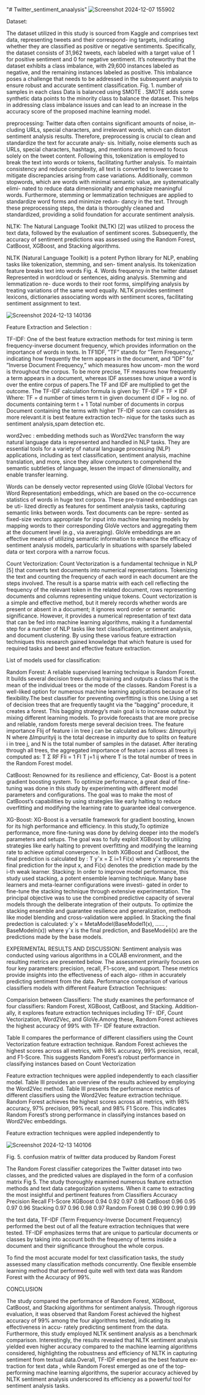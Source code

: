 "# Twitter_sentiment_anaalysis" 
![Screenshot 2024-12-07 155902](https://github.com/user-attachments/assets/1e936ba9-8791-469a-af90-3bef5b1febb9)
 
 
 
 Dataset: 

The dataset utilized in this study is sourced from Kaggle and 
comprises text data, representing tweets and their correspond- 
ing targets, indicating whether they are classified as positive 
or negative sentiments. Specifically, the dataset consists of 
31,962 tweets, each labeled with a target value of 1 for positive 
sentiment and 0 for negative sentiment. It’s noteworthy that the 
dataset exhibits a class imbalance, with 29,600 instances 
labeled as negative, and the remaining instances labeled as 
positive. This imbalance poses a challenge that needs to be 
addressed in the subsequent analysis to ensure robust and 
accurate sentiment classification. 
Fig. 1. number of samples in each class 
Data is balanced using SMOTE . SMOTE adds some synthetic 
data points to the minority class to balance the dataset. This 
helps in addressing class imbalance issues and can lead to 
an increase in the accuracy score of the proposed machine 
learning model.


preprocessing: 
Twitter data often contains significant amounts of noise, in- 
cluding URLs, special characters, and irrelevant words, which 
can distort sentiment analysis results. Therefore, preprocessing 
is crucial to clean and standardize the text for accurate analy- 
sis. Initially, noise elements such as URLs, special characters, 
hashtags, and mentions are removed to focus solely on the 
tweet content. Following this, tokenization is employed to break 
the text into words or tokens, facilitating further analysis. To 
maintain consistency and reduce complexity, all text is 
converted to lowercase to mitigate discrepancies arising from 
case variations. Additionally, common stopwords, which are 
words with minimal semantic value, are systematically elimi- 
nated to reduce data dimensionality and emphasize meaningful 
words. Furthermore, stemming or lemmatization techniques are 
applied to standardize word forms and minimize redun- dancy 
in the text. Through these preprocessing steps, the data is 
thoroughly cleaned and standardized, providing a solid 
foundation for accurate sentiment analysis. 


NLTK: 
The Natural Language Toolkit (NLTK) [2] was utilized to 
process the text data, followed by the evaluation of sentiment 
scores. Subsequently, the accuracy of sentiment predictions 
was assessed using the Random Forest, CatBoost, XGBoost, 
and Stacking algorithms. 

NLTK (Natural Language Toolkit) is a potent Python library 
for NLP, enabling tasks like tokenization, stemming, and sen- 
timent analysis. Its tokenization feature breaks text into words 
Fig. 4. Words frequency in the twitter dataset Represented in wordcloud 
or sentences, aiding analysis. Stemming and lemmatization re- 
duce words to their root forms, simplifying analysis by treating 
variations of the same word equally. NLTK provides sentiment 
lexicons, dictionaries associating words with sentiment scores, 
facilitating sentiment assignment to text. 


![Screenshot 2024-12-13 140136](https://github.com/user-attachments/assets/ac88a2ec-5a40-4c6c-9854-231d89c709e0)


Feature Extraction and Selection : 

TF-IDF: One of the best feature extraction methods for text mining is term frequency-inverse document frequency, which provides information on the importance of words in texts. In TF1IDF, ”TF” stands for ”Term Frequency,” indicating how frequently the term appears in the document, and ”IDF” for ”Inverse Document Frequency,” which measures how uncom- mon the word is throughout the corpus. To be more precise, TF measures how frequently a term appears in a document, whereas IDF assesses how unique a word is over the entire corpus of papers.The TF and IDF are multiplied to get the outcome. The TF-IDF calculation formula is given by: TF-IDF = TF × IDF Where: TF = d number of times term t in given document d IDF = log no. of documents containing term t + 1 Total number of documents in corpus Document containing the terms with higher TF-IDF score can considers as more relevant.it is best feature extraction tech- nique for the tasks such as sentiment analysis,spam detection etc.


word2vec : embedding methods such as Word2Vec transform the way 
natural language data is represented and handled in NLP tasks. 
They are essential tools for a variety of natural language 
processing (NLP) applications, including as text classification, 
sentiment analysis, machine translation, and more, since they 
allow computers to comprehend the semantic subtleties of 
language, lessen the impact of dimensionality, and enable 
transfer learning. 

Words can be densely vector represented using 
GloVe (Global Vectors for Word Representation) embeddings, 
which are based on the co-occurrence statistics of words in 
huge text corpora. These pre-trained embeddings can be uti- 
lized directly as features for sentiment analysis tasks, capturing 
semantic links between words. Text documents can be repre- 
sented as fixed-size vectors appropriate for input into machine 
learning models by mapping words to their corresponding 
GloVe vectors and aggregating them at the document level 
(e.g., via averaging). GloVe embeddings are an effective means 
of utilizing semantic information to enhance the efficacy 
of sentiment analysis models, particularly in situations with 
sparsely labeled data or text corpora with a narrow focus. 


Count Vectorization: Count Vectorization is a fundamental 
technique in NLP [5] that converts text documents into 
numerical representations. Tokenizing the text and counting the 
frequency of each word in each document are the steps 
involved. The result is a sparse matrix with each cell reflecting 
the frequency of the relevant token in the related document, 
rows representing documents and columns representing unique 
tokens. Count vectorization is a simple and effective method, 
but it merely records whether words are present or absent 
in a document; it ignores word order or semantic significance. 
However, it provides a numerical representation of text data 
that can be fed into machine learning algorithms, making it a 
fundamental step for a number of NLP tasks like text 
classification, sentiment analysis, and document clustering. 
By   using   these   various   feature   extraction   techniques this 
research gained knowledge that which feature is used for 
required tasks and beest and effective feature extraction. 



List of models used for classification: 


Random Forest: A reliable supervised learning technique is 
Random Forest. It builds several decision trees during training 
and outputs a class that is the mean of the individual trees 
or the mode of the classes. Random Forest is a well-liked option 
for numerous machine learning applications because of its 
flexibility.The best classifier for preventing overfitting is this 
one.Using a set of decision trees that are frequently taught via 
the ”bagging” procedure, it creates a forest. This bagging 
strategy’s main goal is to increase output by mixing different 
learning models. To provide forecasts that are more precise and 
reliable, random forests merge several decision trees. 
The  feature  importance  FIij  of  feature  i  in  tree  j  can  be 
calculated as follows: 
∆Impurityij 
N 
where ∆Impurityij is the total decrease in impurity due to 
splits on feature i in tree j, and N is the total number of 
samples in the dataset. 
After iterating through all trees, the aggregated importance 
of feature i across all trees is computed as: 
T 
Σ 
RF FIi = 1 FI 
T 
j=1 
ij 
where T is the total number of trees in the Random Forest 
model. 


CatBoost: Renowned for its resilience and efficiency, Cat- 
Boost is a potent gradient boosting system. To optimize 
performance, a great deal of fine-tuning was done in this study 
by experimenting with different model parameters and 
configurations. The goal was to make the most of CatBoost’s 
capabilities by using strategies like early halting to reduce 
overfitting and modifying the learning rate to guarantee ideal 
convergence. 


XG-Boost: XG-Boost is a versatile framework for gradient 
boosting, known for its high performance and efficiency. In this 
study,To optimize performance, more fine-tuning was done by 
delving deeper into the model’s parameters and setups. The goal 
was to fully exploit XGBoost by utilizing strategies like early 
halting to prevent overfitting and modifying the learning rate to 
achieve optimal convergence. 
In both XGBoost and CatBoost, the final prediction is 
calculated by : 
T 
yˆx = 
Σ 
i=1 
Fi(x) 
where  yˆx  represents  the  final  prediction  for  the  input  x,  and 
Fi(x) denotes the prediction made by the i-th weak learner. 
Stacking: In order to improve model performance, this study 
used stacking, a potent ensemble learning technique. Many 
base learners and meta-learner configurations were investi- 
gated in order to fine-tune the stacking technique through 
extensive experimentation. The principal objective was to use 
the combined predictive capacity of several models through the 
deliberate integration of their outputs. To optimize the stacking 
ensemble and guarantee resilience and generalization, methods 
like model blending and cross-validation were applied. 
In Stacking the final predection is calculated: 
yˆx = MetaModel(BaseModel1(x),  ...... , BaseModeln(x)) 
where yˆx  is the final prediction, and BaseModeli(x) are the 
predictions made by the base models. 


EXPERIMENTAL RESULTS AND DISCUSSION: 
Sentiment analysis was conducted using various algorithms 
in a COLAB environment, and the resulting metrics are 
presented below. The assessment primarily focuses on four 
key parameters: precision, recall, F1-score, and support. These 
metrics provide insights into the effectiveness of each algo- 
rithm in accurately predicting sentiment from the data. 
Performance comparison of various classifiers models with 
different Feature Extraction Techniques: 

Comparision between Classifiers: 
The study examines the performance of four classifiers: 
Random Forest, XGBoost, CatBoost, and Stacking. Addition- 
ally, it explores feature extraction techniques including TF- 
IDF, Count Vectorization, Word2Vec, and GloVe.Among these, 
Random Forest achieves the highest accuracy of 99% with TF- 
IDF feature extraction. 
 
 
Table II compares the performance of different classifiers 
using the Count Vectorization feature extraction technique. 
Random Forest achieves the highest scores across all metrics, 
with 98% accuracy, 99% precision, recall, and F1-Score. This 
suggests Random Forest’s robust performance in classifying 
instances based on Count Vectorization 
 
Feature extraction techniques were applied independently to 
each classifier model. Table III provides an overview of the 
results achieved by employing the Word2Vec method. 
Table III presents the performance metrics of different 
classifiers using the Word2Vec feature extraction technique. 
Random Forest achieves the highest scores across all metrics, 
with 98% accuracy, 97% precision, 99% recall, and 98% F1
Score. This indicates Random Forest’s strong performance in 
classifying instances based on Word2Vec embeddings. 
 
Feature extraction techniques were applied independently to 

 
 
 ![Screenshot 2024-12-13 140106](https://github.com/user-attachments/assets/96d61a6d-35bc-4081-8b9b-c3e35e7695d0)
 
Fig. 5. confusion matrix of twitter data produced by Random Forest 
 
The Random Forest classifier categorizes the Twitter dataset 
into two classes, and the predicted values are displayed in the 
form of a confusion matrix Fig 5. 
The study thoroughly examined numerous feature extraction 
methods and text data categorization systems. When it came 
to extracting the most insightful and pertinent features from 
Classifiers Accuracy Precision Recall F1-Score 
XGBoost 0.94 0.92 0.97 0.98 
CatBoost 0.96 0.95 0.97 0.96 
Stacking 0.97 0.96 0.98 0.97 
Random Forest 0.98 0.99 0.99 0.99 
 
the text data, TF-IDF (Term Frequency-Inverse Document 
Frequency) performed the best out of all the feature extraction 
techniques that were tested. TF-IDF emphasizes terms that 
are unique to particular documents or classes by taking into 
account both the frequency of terms inside a document and their 
significance throughout the whole corpus. 

To find the most accurate model for text classification tasks, the 
study assessed many classification methods concurrently. One 
flexible ensemble learning method that performed quite well 
with text data was Random Forest with the Accuracy of 99%. 


CONCLUSION 


The study compared the performance of Random Forest, 
XGBoost, CatBoost, and Stacking algorithms for sentiment 
analysis. Through rigorous evaluation, it was observed that 
Random Forest achieved the highest accuracy of 99% among 
the four algorithms tested, indicating its effectiveness in accu- 
rately predicting sentiment from the data. Furthermore, this 
study employed NLTK sentiment analysis as a benchmark 
comparison. Interestingly, the results revealed that NLTK 
sentiment analysis yielded even higher accuracy compared to 
the machine learning algorithms considered, highlighting the 
robustness and efficiency of NLTK in capturing sentiment from 
textual data.Overall, TF-IDF emerged as the best feature ex- 
traction for text data , while Random Forest emerged as one of 
the top-performing machine learning algorithms, the superior 
accuracy achieved by NLTK sentiment analysis underscored its 
efficiency as a powerful tool for sentiment analysis tasks. 

